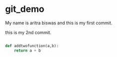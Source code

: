 # git_demo


My name is aritra biswas and this is my first commit.

this is my 2nd commit.

```python

def addtwofunction(a,b):
    return a + b
```
